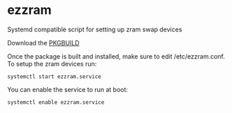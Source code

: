 # ezzram
Systemd compatible script for setting up zram swap devices 

Download the [PKGBUILD](https://gist.github.com/Jturnerusa/24522c637bf9f71ad745354d4035e1ae)

Once the package is built and installed, make sure to edit /etc/ezzram.conf. To setup the zram devices run:
    
    systemctl start ezzram.service
    
You can enable the service to run at boot:

    systemctl enable ezzram.service
    
